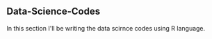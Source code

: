 ## Data-Science-Codes ##
In this section I'll be writing the data scirnce codes using R language.      
    
 
